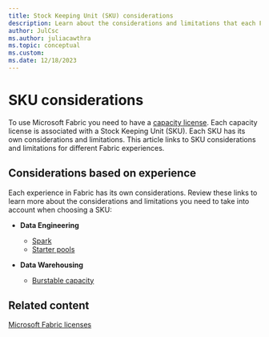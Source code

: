 ```yaml
---
title: Stock Keeping Unit (SKU) considerations
description: Learn about the considerations and limitations that each Fabric SKU has.
author: JulCsc
ms.author: juliacawthra
ms.topic: conceptual
ms.custom:
ms.date: 12/18/2023
---
```


# SKU considerations

To use Microsoft Fabric you need to have a [capacity license](licenses.md#capacity). Each capacity license is associated with a Stock Keeping Unit (SKU). Each SKU has its own considerations and limitations. This article links to SKU considerations and limitations for different Fabric experiences.

## Considerations based on experience

Each experience in Fabric has its own considerations. Review these links to learn more about the considerations and limitations you need to take into account when choosing a SKU:

* **Data Engineering**
   * [Spark](../data-engineering/spark-job-concurrency-and-queueing.md)
   * [Starter pools](../data-engineering/configure-starter-pools.md)

* **Data Warehousing**
   * [Burstable capacity](../data-warehouse/burstable-capacity.md)

## Related content

[Microsoft Fabric licenses](licenses.md)
